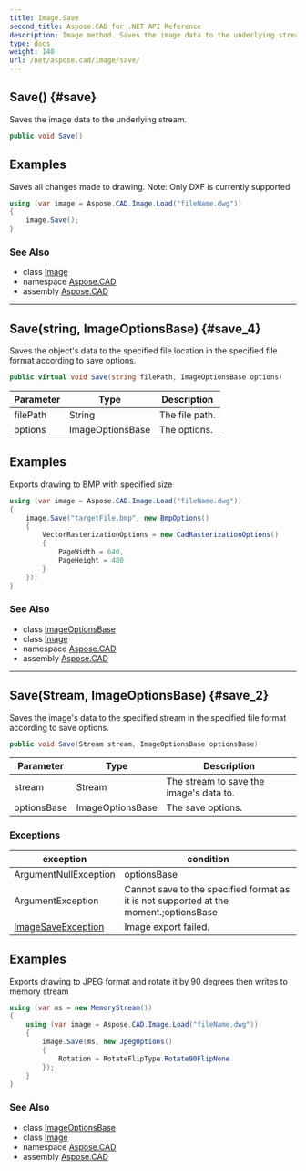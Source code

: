 ```yaml
---
title: Image.Save
second_title: Aspose.CAD for .NET API Reference
description: Image method. Saves the image data to the underlying stream
type: docs
weight: 140
url: /net/aspose.cad/image/save/
---
```

## Save() {#save}

Saves the image data to the underlying stream.

```csharp
public void Save()
```

## Examples

Saves all changes made to drawing. Note: Only DXF is currently supported

```csharp
using (var image = Aspose.CAD.Image.Load("fileName.dwg"))
{
    image.Save();
}
```

### See Also

* class [Image](../)
* namespace [Aspose.CAD](../../image/)
* assembly [Aspose.CAD](../../../)

---

## Save(string, ImageOptionsBase) {#save_4}

Saves the object's data to the specified file location in the specified file format according to save options.

```csharp
public virtual void Save(string filePath, ImageOptionsBase options)
```

| Parameter | Type | Description |
| --- | --- | --- |
| filePath | String | The file path. |
| options | ImageOptionsBase | The options. |

## Examples

Exports drawing to BMP with specified size

```csharp
using (var image = Aspose.CAD.Image.Load("fileName.dwg"))
{
    image.Save("targetFile.bmp", new BmpOptions()
    {
        VectorRasterizationOptions = new CadRasterizationOptions()
        {
            PageWidth = 640,
            PageHeight = 480
        }
    });
}
```

### See Also

* class [ImageOptionsBase](../../imageoptionsbase/)
* class [Image](../)
* namespace [Aspose.CAD](../../image/)
* assembly [Aspose.CAD](../../../)

---

## Save(Stream, ImageOptionsBase) {#save_2}

Saves the image's data to the specified stream in the specified file format according to save options.

```csharp
public void Save(Stream stream, ImageOptionsBase optionsBase)
```

| Parameter | Type | Description |
| --- | --- | --- |
| stream | Stream | The stream to save the image's data to. |
| optionsBase | ImageOptionsBase | The save options. |

### Exceptions

| exception | condition |
| --- | --- |
| ArgumentNullException | optionsBase |
| ArgumentException | Cannot save to the specified format as it is not supported at the moment.;optionsBase |
| [ImageSaveException](../../../aspose.cad.cadexceptions/imagesaveexception/) | Image export failed. |

## Examples

Exports drawing to JPEG format and rotate it by 90 degrees then writes to memory stream

```csharp
using (var ms = new MemoryStream())
{
    using (var image = Aspose.CAD.Image.Load("fileName.dwg"))
    {
        image.Save(ms, new JpegOptions()
        {
            Rotation = RotateFlipType.Rotate90FlipNone
        });
    }
}
```

### See Also

* class [ImageOptionsBase](../../imageoptionsbase/)
* class [Image](../)
* namespace [Aspose.CAD](../../image/)
* assembly [Aspose.CAD](../../../)


